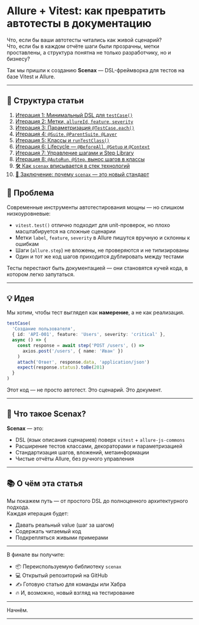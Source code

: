# Allure + Vitest: как превратить автотесты в документацию

Что, если бы ваши автотесты читались как живой сценарий?  
Что, если бы в каждом отчёте шаги были прозрачны, метки проставлены, а структура понятна не только разработчику, но и бизнесу?

Так мы пришли к созданию **Scenax** — DSL-фреймворка для тестов на базе Vitest и Allure.

---

## 📑 Структура статьи

1. [Итерация 1: Минимальный DSL для `testCase()`](#итерация-1)
2. [Итерация 2: Метки, `allureId`, `feature`, `severity`](#итерация-2)
3. [Итерация 3: Параметризация `@TestCase.each()`](#итерация-3)
4. [Итерация 4: `@Suite`, `@ParentSuite`, `@Layer`](#итерация-4)
5. [Итерация 5: Классы и `runTestClass()`](#итерация-5)
6. [Итерация 6: Lifecycle — `@BeforeAll`, `@Setup` и `@Context`](#итерация-6)
7. [Итерация 7: Управление шагами и Step Library](#итерация-7)
8. [Итерация 8: `@AutoRun`, `@Step`, вынос шагов в классы](#итерация-8)
9. [🛠️ Как `scenax` вписывается в стек технологий](#как-scenax-вписывается-в-стек-технологий)
10. [🏁 Заключение: почему `scenax` — это новый стандарт](#заключительная-мысль)

## 🤯 Проблема

Современные инструменты автотестирования мощны — но слишком низкоуровневые:

- `vitest.test()` отлично подходит для unit-проверок, но плохо масштабируется на сложные сценарии
- Метки `label`, `feature`, `severity` в Allure пишутся вручную и склонны к ошибкам
- Шаги (`allure.step`) не вложены, не проверяются и не типизированы
- Один и тот же код шагов приходится дублировать между тестами

Тесты перестают быть документацией — они становятся кучей кода, в котором легко запутаться.

---

## 💡 Идея

Мы хотим, чтобы тест выглядел как **намерение**, а не как реализация.

```ts
testCase(
  'Создание пользователя',
  { id: 'API-001', feature: 'Users', severity: 'critical' },
  async () => {
    const response = await step('POST /users', () =>
      axios.post('/users', { name: 'Иван' })
    )
    attach('Ответ', response.data, 'application/json')
    expect(response.status).toBe(201)
  }
)
```

Этот код — не просто автотест. Это сценарий. Это документ.

---

## 🚀 Что такое Scenax?

**Scenax** — это:

- DSL (язык описания сценариев) поверх `vitest` + `allure-js-commons`
- Расширение тестов классами, декораторами и параметризацией
- Стандартизация шагов, вложений, метаинформации
- Чистые отчёты Allure, без ручного управления

---

## 📚 О чём эта статья

Мы покажем путь — от простого DSL до полноценного архитектурного подхода.  
Каждая итерация будет:

- Давать реальный value (шаг за шагом)
- Содержать читаемый код
- Подкрепляться живыми примерами

---

В финале вы получите:

- 📦 Переиспользуемую библиотеку `scenax`
- 💻 Открытый репозиторий на GitHub
- ✍️ Готовую статью для команды или Хабра
- 🔥 И, возможно, новый взгляд на тестирование

---

Начнём.

---
